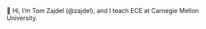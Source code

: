 👋 Hi, I’m Tom Zajdel (@zajdel), and I teach ECE at Carnegie Mellon University.

<!---
zajdel/zajdel is a ✨ special ✨ repository because its `README.md` (this file) appears on your GitHub profile.
You can click the Preview link to take a look at your changes.
--->
